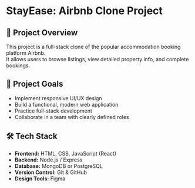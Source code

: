 # StayEase: Airbnb Clone Project

## 📌 Project Overview
This project is a full-stack clone of the popular accommodation booking platform Airbnb.  
It allows users to browse listings, view detailed property info, and complete bookings.

## 🎯 Project Goals
- Implement responsive UI/UX design
- Build a functional, modern web application
- Practice full-stack development
- Collaborate in a team with clearly defined roles

## 🛠️ Tech Stack
- **Frontend:** HTML, CSS, JavaScript (React)
- **Backend:** Node.js / Express
- **Database:** MongoDB or PostgreSQL
- **Version Control:** Git & GitHub
- **Design Tools:** Figma
